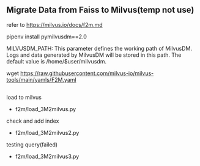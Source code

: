 ## Migrate Data from Faiss to Milvus(temp not use)
refer to https://milvus.io/docs/f2m.md

pipenv install pymilvusdm==2.0

MILVUSDM_PATH: This parameter defines the working path of MilvusDM. 
Logs and data generated by MilvusDM will be stored in this path. 
The default value is /home/$user/milvusdm.


wget https://raw.githubusercontent.com/milvus-io/milvus-tools/main/yamls/F2M.yaml


##
load to milvus
- f2m/load_3M2milvus.py

check and add index
- f2m/load_3M2milvus2.py

testing query(failed)
- f2m/load_3M2milvus3.py